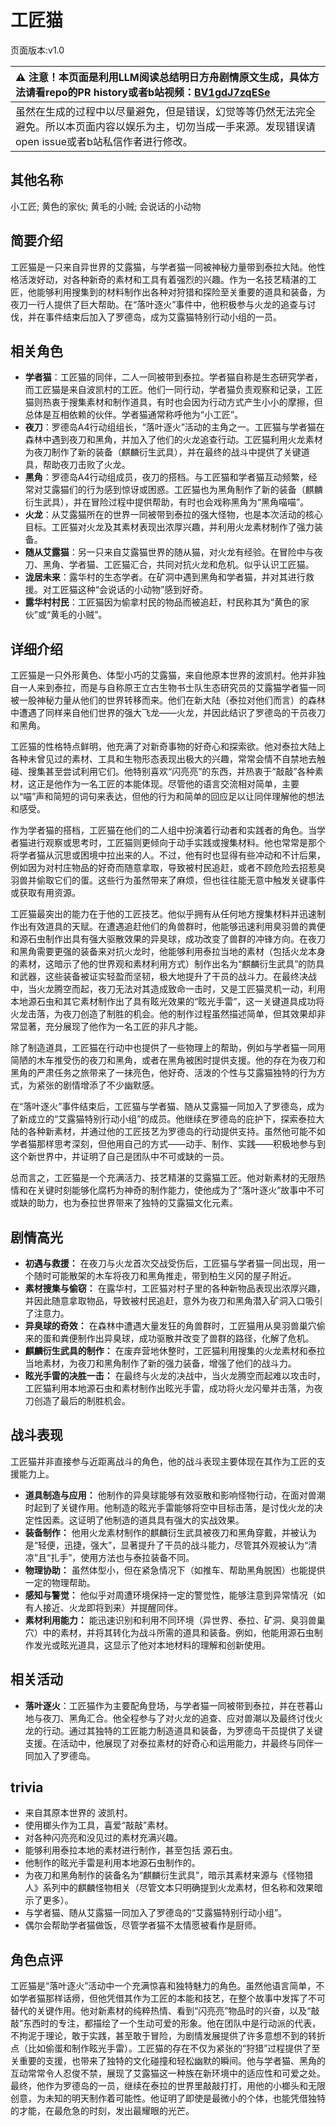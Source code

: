 # 工匠猫
页面版本:v1.0
 

| :warning: 注意！本页面是利用LLM阅读总结明日方舟剧情原文生成，具体方法请看repo的PR history或者b站视频：[BV1gdJ7zqESe](https://www.bilibili.com/video/BV1gdJ7zqESe/)         |
|:----------------------------|
| 虽然在生成的过程中以尽量避免，但是错误，幻觉等等仍然无法完全避免。所以本页面内容以娱乐为主，切勿当成一手来源。发现错误请open issue或者b站私信作者进行修改。|



## 其他名称
小工匠; 黄色的家伙; 黄毛的小贼; 会说话的小动物
## 简要介绍
工匠猫是一只来自异世界的艾露猫，与学者猫一同被神秘力量带到泰拉大陆。他性格活泼好动，对各种新奇的素材和工具有着强烈的兴趣。作为一名技艺精湛的工匠，他能够利用搜集到的材料制作出各种对狩猎和探险至关重要的道具和装备，为夜刀一行人提供了巨大帮助。在“落叶逐火”事件中，他积极参与火龙的追查与讨伐，并在事件结束后加入了罗德岛，成为艾露猫特别行动小组的一员。
## 相关角色
-   **学者猫**：工匠猫的同伴，二人一同被带到泰拉。学者猫自称是生态研究学者，而工匠猫是来自波凯村的工匠。他们一同行动，学者猫负责观察和记录，工匠猫则热衷于搜集素材和制作道具，有时也会因为行动方式产生小小的摩擦，但总体是互相依赖的伙伴。学者猫通常称呼他为“小工匠”。
-   **夜刀**：罗德岛A4行动组组长，“落叶逐火”活动的主角之一。工匠猫与学者猫在森林中遇到夜刀和黑角，并加入了他们的火龙追查行动。工匠猫利用火龙素材为夜刀制作了新的装备（麒麟衍生武具），并在最终的战斗中提供了关键道具，帮助夜刀击败了火龙。
-   **黑角**：罗德岛A4行动组成员，夜刀的搭档。与工匠猫和学者猫互动频繁，经常对艾露猫们的行为感到惊讶或困惑。工匠猫也为黑角制作了新的装备（麒麟衍生武具），并在冒险过程中提供帮助，有时也会戏称黑角为“黑角喵喵”。
-   **火龙**：从艾露猫所在的世界一同被带到泰拉的强大怪物，也是本次活动的核心目标。工匠猫对火龙及其素材表现出浓厚兴趣，并利用火龙素材制作了强力装备。
-   **随从艾露猫**：另一只来自艾露猫世界的随从猫，对火龙有经验。在冒险中与夜刀、黑角、学者猫、工匠猫汇合，共同对抗火龙和危机。似乎认识工匠猫。
-   **泷居未来**：露华村的生态学者。在矿洞中遇到黑角和学者猫，并对其进行救援。对工匠猫这种“会说话的小动物”感到好奇。
-   **露华村村民**：工匠猫因为偷拿村民的物品而被追赶，村民称其为“黄色的家伙”或“黄毛的小贼”。
## 详细介绍
工匠猫是一只外形黄色、体型小巧的艾露猫，来自他原本世界的波凯村。他并非独自一人来到泰拉，而是与自称原王立古生物书士队生态研究员的艾露猫学者猫一同被一股神秘力量从他们的世界转移而来。他们在新大陆（泰拉对他们而言）的森林中遭遇了同样来自他们世界的强大飞龙——火龙，并因此结识了罗德岛的干员夜刀和黑角。

工匠猫的性格特点鲜明，他充满了对新奇事物的好奇心和探索欲。他对泰拉大陆上各种未曾见过的素材、工具和生物形态表现出极大的兴趣，常常会情不自禁地去触碰、搜集甚至尝试利用它们。他特别喜欢“闪亮亮”的东西，并热衷于“敲敲”各种素材，这正是他作为一名工匠的本能体现。尽管他的语言交流相对简单，主要以“喵”声和简短的词句来表达，但他的行为和简单的回应足以让同伴理解他的想法和感受。

作为学者猫的搭档，工匠猫在他们的二人组中扮演着行动者和实践者的角色。当学者猫进行观察或思考时，工匠猫则更倾向于动手实践或搜集材料。他也常常是那个将学者猫从沉思或困境中拉出来的人。不过，他有时也显得有些冲动和不计后果，例如因为对村庄物品的好奇而随意拿取，导致被村民追赶，或者不顾危险去招惹臭羽兽并偷取它们的蛋。这些行为虽然带来了麻烦，但也往往能无意中触发关键事件或获取有用资源。

工匠猫最突出的能力在于他的工匠技艺。他似乎拥有从任何地方搜集材料并迅速制作出有效道具的天赋。在遭遇追赶他们的角兽群时，他能够迅速利用臭羽兽的粪便和源石虫制作出具有强大驱散效果的异臭球，成功改变了兽群的冲锋方向。在夜刀和黑角需要更强的装备来对抗火龙时，他能够利用泰拉当地的素材（包括火龙本身的素材，这暗示了他的世界观和素材利用方式）制作出名为“麒麟衍生武具”的防具和武器，这些装备被证实轻盈而坚韧，极大地提升了干员的战斗力。在最终决战中，当火龙腾空而起，夜刀无法对其造成致命一击时，又是工匠猫灵机一动，利用本地源石虫和其它素材制作出了具有眩光效果的“眩光手雷”，这一关键道具成功将火龙击落，为夜刀创造了制胜的机会。他的制作过程虽然描述简单，但其效果却非常显著，充分展现了他作为一名工匠的非凡才能。

除了制造道具，工匠猫在行动中也提供了一些物理上的帮助，例如与学者猫一同用简陋的木车推受伤的夜刀和黑角，或者在黑角被困时提供支援。他的存在为夜刀和黑角的严肃任务之旅带来了一抹亮色，他好奇、活泼的个性与艾露猫独特的行为方式，为紧张的剧情增添了不少幽默感。

在“落叶逐火”事件结束后，工匠猫与学者猫、随从艾露猫一同加入了罗德岛，成为了新成立的“艾露猫特别行动小组”的成员。他继续在罗德岛的庇护下，探索泰拉大陆的各种新素材，并通过他的工匠技艺为罗德岛的行动提供支持。虽然他可能不如学者猫那样思考深刻，但他用自己的方式——动手、制作、实践——积极地参与到这个新世界中，并证明了自己是团队中不可或缺的一员。

总而言之，工匠猫是一个充满活力、技艺精湛的艾露猫工匠。他对新素材的无限热情和在关键时刻能够化腐朽为神奇的制作能力，使他成为了“落叶逐火”故事中不可或缺的助力，也为泰拉世界带来了独特的艾露猫文化元素。
## 剧情高光
- **初遇与救援：** 在夜刀与火龙首次交战受伤后，工匠猫与学者猫一同出现，用一个随时可能散架的木车将夜刀和黑角推走，带到柏生义冈的屋子附近。
- **素材搜集与偷窃：** 在露华村，工匠猫对村子里的各种新物品表现出浓厚兴趣，并因此随意拿取物品，导致被村民追赶，意外为夜刀和黑角潜入矿洞入口吸引了注意力。
- **异臭球的奇效：** 在森林中遭遇大量发狂的角兽群时，工匠猫用从臭羽兽巢穴偷来的蛋和粪便制作出异臭球，成功驱散并改变了兽群的路径，化解了危机。
- **麒麟衍生武具的制作：** 在废弃营地休整时，工匠猫利用搜集的火龙素材和泰拉当地素材，为夜刀和黑角制作了新的强力装备，增强了他们的战斗力。
- **眩光手雷的决胜一击：** 在最终与火龙的决战中，当火龙腾空而起难以攻击时，工匠猫利用本地源石虫和素材制作出眩光手雷，成功将火龙闪晕并击落，为夜刀创造了最后的制胜机会。
## 战斗表现
工匠猫并非直接参与近距离战斗的角色，他的战斗表现主要体现在其作为工匠的支援能力上。
- **道具制造与应用：** 他制作的异臭球能够有效驱散和影响怪物行动，在面对兽潮时起到了关键作用。他制造的眩光手雷能够将空中目标击落，是讨伐火龙的决定性因素。这证明了他制造的道具具有强大的实战效果。
- **装备制作：** 他用火龙素材制作的麒麟衍生武具被夜刀和黑角穿戴，并被认为是“轻便，迅捷，强大”，显著提升了干员的战斗能力，尽管其外观被认为“清凉”且“扎手”，使用方法也与泰拉装备不同。
- **物理协助：** 虽然体型小，但在紧急情况下（如推车、帮助黑角脱困）也能提供一定的物理帮助。
- **感知与警觉：** 他似乎对周遭环境保持一定的警觉性，能够注意到异常情况（如有人接近、火龙即将到来）并提醒同伴。
- **素材利用能力：** 能迅速识别和利用不同环境（异世界、泰拉、矿洞、臭羽兽巢穴）中的素材，并将其转化为战斗所需的道具和装备。例如，他能用源石虫制作发光或眩光道具，这显示了他对本地材料的理解和创新使用。
## 相关活动
-   **落叶逐火**：工匠猫作为主要配角登场，与学者猫一同被带到泰拉，并在苍暮山地与夜刀、黑角汇合。他全程参与了对火龙的追查、应对兽潮以及最终讨伐火龙的行动。通过其独特的工匠能力制造道具和装备，为罗德岛干员提供了关键支援。在活动中，他展现了对泰拉素材的好奇心和运用能力，并最终与同伴一同加入了罗德岛。
## trivia
- 来自其原本世界的 波凯村。
- 使用榔头作为工具，喜爱“敲敲”素材。
- 对各种闪亮亮和没见过的素材充满兴趣。
- 能够利用泰拉本地的素材进行制作，甚至包括 源石虫。
- 他制作的眩光手雷是利用本地源石虫制作的。
- 为夜刀和黑角制作的装备名为“麒麟衍生武具”，暗示其素材来源与《怪物猎人》系列中的麒麟怪物相关（尽管文本只明确提到火龙素材，但名称和效果暗示了更多）。
- 与学者猫、随从艾露猫一同加入了罗德岛的“艾露猫特别行动小组”。
- 偶尔会帮助学者猫做饭，尽管学者猫不太情愿被看作是厨师。
## 角色点评
工匠猫是“落叶逐火”活动中一个充满惊喜和独特魅力的角色。虽然他语言简单，不如学者猫那样话痨，但他凭借其作为工匠的本能和技艺，在整个故事中发挥了不可替代的关键作用。他对新素材的纯粹热情、看到“闪亮亮”物品时的兴奋，以及“敲敲”东西时的专注，都描绘了一个生动可爱的形象。他在团队中是行动派的代表，不拘泥于理论，敢于实践，甚至敢于冒险，为剧情发展提供了许多意想不到的转折点（比如偷蛋和制作眩光手雷）。工匠猫的存在不仅为紧张的“狩猎”过程提供了至关重要的支援，也带来了独特的文化碰撞和轻松幽默的瞬间。他与学者猫、黑角的互动常常令人忍俊不禁，展现了艾露猫这一种族在新环境中的适应性和可爱之处。最终，他作为罗德岛的一员，继续在泰拉的世界里敲敲打打，用他的小榔头和无限创意，为未知的明天制作着可能性。他证明了即使是最微小的个体，也能凭借独特的才能，在最危急的时刻，发出最耀眼的光芒。